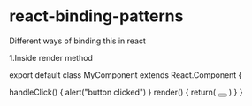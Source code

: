 # react-binding-patterns
Different ways of binding this in react

1.Inside render method

export default class MyComponent extends React.Component {
  
  handleClick() {
    alert("button clicked")
  }
  render() {
    return(
      <button onClick={this.handleClick.bind(this)}></button>
    )
  }
}
